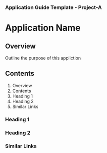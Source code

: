 ### Application Guide Template - Project-A


# Application Name

## Overview

Outline the purpose of this appliction


## Contents
1. Overview
2. Contents
3. Heading 1
4. Heading 2
5. Similar Links

### Heading 1

### Heading 2

### Similar Links